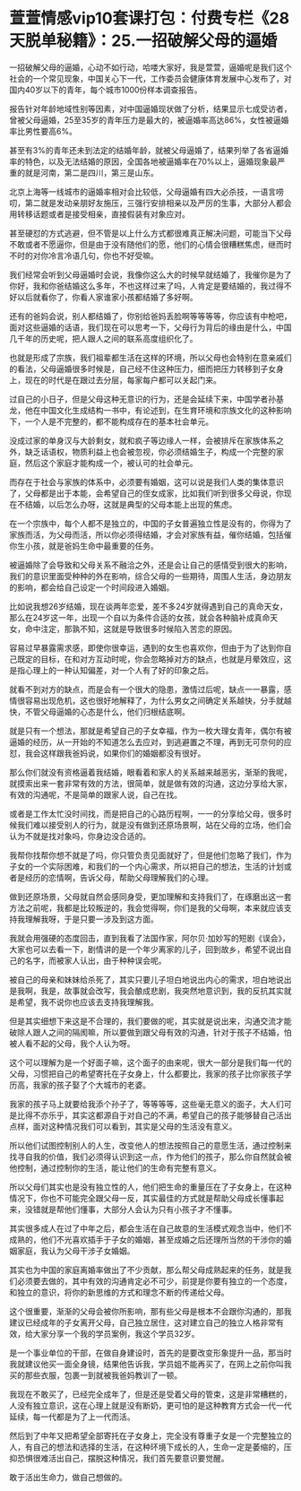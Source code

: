 # 萱萱情感vip10套课打包：付费专栏《28天脱单秘籍》：25.一招破解父母的逼婚

一招破解父母的逼婚，心动不如行动，哈喽大家好，我是萱萱，逼婚呢是我们这个社会的一个常见现象，中国关心下一代，工作委员会健康体育发展中心发布了，对国内40岁以下的青年，每个城市1000份样本调查报告。

报告针对年龄地域性别等因素，对中国逼婚现状做了分析，结果显示七成受访者，曾被父母逼婚，25至35岁的青年压力是最大的，被逼婚率高达86%，女性被逼婚率比男性要高6%。

甚至有3%的青年还未到法定的结婚年龄，就被父母逼婚了，结果列举了各省逼婚率的特色，以及无法结婚的原因，全国各地被逼婚率在70%以上，逼婚现象最严重的就是河南，第二是四川，第三是山东。

北京上海等一线城市的逼婚率相对会比较低，父母逼婚有四大必杀技，一语言唠叨，第二就是发动亲朋好友施压，三强行安排相亲以及严厉的生事，大部分人都会用转移话题或者是接受相亲，直接假装有对象应对。

甚至硬怼的方式逃避，但不管是以上什么方式都很难真正解决问题，可能当下父母不敢或者不愿逼你，但是由于没有随他们的愿，他们的心情会很糟糕焦虑，继而时不时的对你冷言冷语几句，你也不好受嘛。

我们经常会听到父母逼婚时会说，我像你这么大的时候早就结婚了，我催你是为了你好，我和你爸结婚这么多年，不也这样过来了吗，人肯定是要结婚的，我过得不好以后就看你了，你看人家谁家小孩都结婚了多好啊。

还有的爸妈会说，别人都结婚了，你别给爸妈丢脸啊等等等等，你应该有中枪吧，面对这些逼婚的话语，我们现在可以思考一下，父母行为背后的缘由是什么，中国几千年的历史呢，把人跟人之间的联系高度组织化了。

也就是形成了宗族，我们祖辈都生活在这样的环境，所以父母也会特别在意亲戚们的看法，父母逼婚很多时候是，自己经不住这种压力，细而把压力转移到子女身上，现在的时代是在跟过去分层，每家每户都可以关起门来。

过自己的小日子，但是父母这种无意识的行为，还是会延续下来，中国学者孙基龙，他在中国文化生成结构一书中，有论述到，在生育环境和宗族文化的这种影响下，一个人是不完整的，都不能构成存在的基本社会单元。

没成过家的单身汉与大龄剩女，就和疯子等边缘人一样，会被排斥在家族体系之外，缺乏话语权，物质利益上也会被忽视，你必须结婚生子，构成一个完整的家庭，然后这个家庭才能构成一个，被认可的社会单元。

而存在于社会与家族的体系中，必须要有婚姻，这可以说是我们人类的集体意识了，父母都是出于本能，会希望自己的侄女成家，比如我们听到很多父母说，你现在不结婚，以后怎么办呀，这就是典型的父母本能上出现的焦虑。

在一个宗族中，每个人都不是独立的，中国的子女普遍独立性是没有的，你得为了家族而活，为父母而活，所以你必须得结婚，才会对家族有益，催你结婚，包括催你生小孩，就是爸妈生命中最重要的任务。

被逼婚除了会导致和父母关系不融洽之外，还是会让自己的感情受到很大的影响，我们的意识里面受种种的外在影响，综合父母的一些期待，周围人生活，身边朋友的影响，都会给自己设定一个时间段进入婚姻。

比如说我想26岁结婚，现在谈两年恋爱，差不多24岁就得遇到自己的真命天女，那么在24岁这一年，出现一个自以为条件合适的女孩，就会各种脑补成真命天女，命中注定，那孰不知，这就是导致很多时候陷入苦恋的原因。

容易过早暴露需求感，即使你很幸运，遇到的女生也喜欢你，但由于为了达到你自己既定的目标，在和对方互动时呢，你会忽略掉对方的缺点，也就是月晕效应，这是指心理上的一种认知偏差，对一个人有了好的印象之后。

就看不到对方的缺点，而是会有一个很大的隐患，激情过后呢，缺点一一暴露，感情很容易出现危机，这也很好地解释了，为什么男女之间确定关系越快，分手就越快，不管父母逼婚的心态是什么，他们归根结底啊。

就是只有一个想法，那就是希望自己的子女幸福，作为一枚大理女青年，偶尔有被逼婚的经历，从一开始的不知道怎么去应对，到逃避置之不理，再到无可奈何的应怼，我会这样跟我爸妈说，如果你们的婚姻都没有很好。

那么你们就没有资格逼着我结婚，眼看着和家人的关系越来越恶劣，渐渐的我呢，就摸索出来一套非常有效的方法，很简单，就是做有效的沟通，这边分享给大家，有效的沟通呢，不是简单的跟家人说，自己在找。

或者是工作太忙没时间找，而是把自己的心路历程啊，一一的分享给父母，很多时候我们难以接受别人的行为，就是没有做到还原场景啊，站在父母的立场，他们会认为不就是找对象吗，你身边没合适的。

我帮你找帮你想不就是了吗，你只管负责见面就好了，但是他们忽略了我们，作为子女的一个实际困难，和我们的一个内心需求，所以把自己的想法，生活的计划或者是经历的恋情啊，告诉父母，帮助父母理解我们的心理。

做到还原场景，父母就自然会感同身受，更加理解和支持我们了，在琢磨出这一套方法之前呢，我都是比较叛逆的，我会觉得啊，你们是我的父母啊，本来就应该支持我理解我呀，于是只要一涉及到这方面。

我就会用强硬的态度回击，直到我看了法国作家，阿尔贝·加妙写的短剧《误会》，大家也可以去看一下，剧情讲的是一个年少离家的儿子，回到故乡，希望不说出自己的名字，而被家人认出，由于种种误会呢。

被自己的母亲和妹妹给杀死了，其实只要儿子坦白地说出内心的需求，坦白地说出是我啊，我是，故事就会改写，我会酿成悲剧，我突然地意识到，我的反抗其实就是希望，我不说你也应该去支持我理解我。

但是其实细想下来这是不合理的，我们要做的呢，其实就是说出来，沟通交流才能破除人跟人之间的隔阂嘛，所以要做到跟父母有效的沟通，针对于孩子不结婚，怕被人看不起的父母，我个人认为呀。

这个可以理解为是一个好面子嘛，这个面子的由来呢，很大一部分是我们每一代的父母，习惯把自己的希望寄托在子女身上，什么都要比，我家的孩子比你家孩子学历高，我家的孩子娶了个大城市的老婆。

我家的孩子马上就要给我添个孙子了，等等等等，这些毫无意义的面子，大人们可是比得不亦乐乎，其实这都源自于对自己的不满，希望自己的孩子能够替自己活出点样，面对这种情况我们可以看到，其实是父母的生活没有意义。

所以他们试图控制别人的人生，改变他人的想法按照自己的意愿生活，通过控制来找寻自我的价值，我们必须得认识到这一点，作为他们的孩子，那么你自然就会被他控制，通过控制你的生活，能让他们的生命有完整有意义。

所以父母们其实也是没有独立性的人，他们把生命的重量压在了子女身上，在这种情况下，你也不可能完全跟父母一反，其实最佳的方式就是帮助父母成长懂事起来，没错就是帮他们懂事，大部分人会认为只有小孩子才不懂事。

其实很多成人在过了中年之后，都会生活在自己故意的生活模式观念当中，他们不成熟的，他们不光喜欢插手于子女的婚姻，甚至成婚之后还理所当然的干涉你的婚姻家庭，我认为父母干涉子女婚姻。

其实也为中国的家庭离婚率做出了不少贡献，那么帮父母成熟起来的任务，就是我们必须要去做的，其中有效的沟通肯定必不可少，前提是你要有独立的一个态度，和独立的意识，将你的新思维的方式和理念不断的传递给父母。

这个很重要，渐渐的父母会被你所影响，那有些父母是根本不会跟你沟通的，那我建议已经成年的子女离开父母，自己独立居住，这对建立自己的独立人格非常有效，给大家分享一个我的学员案例，我这个学员32岁。

是一个事业单位的干部，在做自身建设时，首先的是要改变形象提升一品，那当时我就建议他买一面全身镜，结果他告诉我，学员姐不能再买了，在网上之前你叫我买的那些衣服，包裹一到就被我爸妈教训了一顿。

我现在不敢买了，已经完全成年了，但是还是受着父母的管束，这是非常糟糕的，人没有独立意识，这在心理上就是没有断奶，更可怕的是这种教育方式会一代一代延续，每一代都是为了上一代而活。

然后到了中年又把希望全部寄托在子女身上，完全没有尊重子女是一个完整独立的人，有自己的想法和选择的生活，在这种环境下成长的人，生命一定是萎缩的，压抑恐惧很难活出自己，摆脱这种情况，我们首先要意识要觉醒。

敢于活出生命力，做自己想做的。
